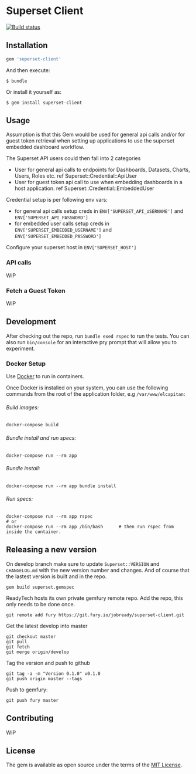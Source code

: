 # Superset Client

[![Build status](https://badge.buildkite.com/fc7ee4a03e119a5d859472865fc0bdc9a6e46d51b7f5b8cd62.svg)](https://buildkite.com/jobready/superset-client)

## Installation

```ruby
gem 'superset-client'
```

And then execute:

    $ bundle

Or install it yourself as:

    $ gem install superset-client


## Usage

Assumption is that this Gem would be used for general api calls and/or for guest token retrieval when setting up applications to use the superset embedded dashboard workflow.

The Superset API users could then fall into 2 categories
- User for general api calls to endpoints for Dashboards, Datasets, Charts, Users, Roles etc.  ref Superset::Credential::ApiUser
- User for guest token api call to use when embedding dashboards in a host application. ref  Superset::Credential::EmbeddedUser

Credential setup is per following env vars:
- for general api calls setup creds in  `ENV['SUPERSET_API_USERNAME']` and `ENV['SUPERSET_API_PASSWORD']`
- for embedded user calls setup creds in `ENV['SUPERSET_EMBEDDED_USERNAME']` and `ENV['SUPERSET_EMBEDDED_PASSWORD']`

Configure your superset host in `ENV['SUPERSET_HOST']`

### API calls

WIP

### Fetch a Guest Token

WIP

## Development

After checking out the repo, run `bundle exed rspec` to run the tests. You can also run `bin/console` for an interactive pry prompt that will allow you to experiment.

### Docker Setup

Use [Docker](https://docs.docker.com/docker-for-mac/install/) to run in containers.

Once Docker is installed on your system, you can use the following commands from the root of the application folder, e.g `/var/www/elcapitan`:

###### Build images:

`docker-compose build`

###### Bundle install and run specs:

`docker-compose run --rm app`

###### Bundle install:

`docker-compose run --rm app bundle install`

###### Run specs:

```
docker-compose run --rm app rspec
# or
docker-compose run --rm app /bin/bash      # then run rspec from inside the container.
```

## Releasing a new version

On develop branch make sure to update `Superset::VERSION` and `CHANGELOG.md` with the new version number and changes.
And of course that the lastest version is built and in the repo.

`gem build superset.gemspec`

ReadyTech hosts its own private gemfury remote repo. Add the repo, this only needs to be done once.

    git remote add fury https://git.fury.io/jobready/superset-client.git

Get the latest develop into master

    git checkout master
    git pull
    git fetch
    git merge origin/develop

Tag the version and push to github

    git tag -a -m "Version 0.1.0" v0.1.0
    git push origin master --tags

Push to gemfury:

    git push fury master

## Contributing

WIP

## License

The gem is available as open source under the terms of the [MIT License](https://opensource.org/licenses/MIT).
